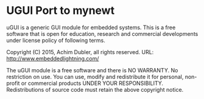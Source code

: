 # UGUI Port to mynewt

uGUI is a generic GUI module for embedded systems.
This is a free software that is open for education, research and commercial developments under license policy of following terms.

Copyright (C) 2015, Achim Dubler, all rights reserved.
URL: http://www.embeddedlightning.com/

The uGUI module is a free software and there is NO WARRANTY.
No restriction on use. You can use, modify and redistribute it for
personal, non-profit or commercial products UNDER YOUR RESPONSIBILITY.
Redistributions of source code must retain the above copyright notice.
